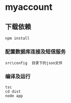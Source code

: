 # myaccount

## 下载依赖
```
npm install
```
### 配置数据库连接及短信服务
```
src\config  目录下的json文件
```
### 编译及运行
```
tsc
cd dist
node app
```
